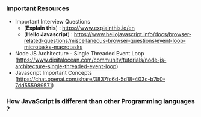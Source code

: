 ### Important Resources 
- Important Interview Questions 
    - (**Explain this**) : https://www.explainthis.io/en
    - (**Hello Javascript**) : https://www.hellojavascript.info/docs/browser-related-questions/miscellaneous-browser-questions/event-loop-microtasks-macrotasks
- Node JS Architecture - Single Threaded Event Loop (https://www.digitalocean.com/community/tutorials/node-js-architecture-single-threaded-event-loop)
- Javascript Important Concepts (https://chat.openai.com/share/3837fc6d-5d18-403c-b7b0-7dd555989571)

### How JavaScript is different than other Programming languages ? 
